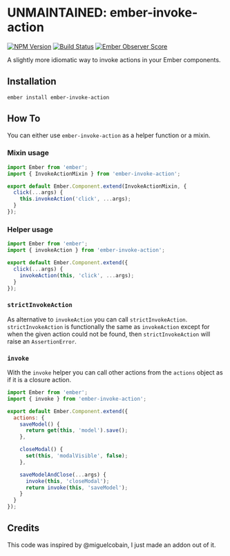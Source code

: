 # UNMAINTAINED: ember-invoke-action
[![NPM Version](https://badge.fury.io/js/ember-invoke-action.svg)](http://badge.fury.io/js/ember-invoke-action)
[![Build Status](https://travis-ci.org/martndemus/ember-invoke-action.svg?branch=master)](https://travis-ci.org/martndemus/ember-invoke-action)
[![Ember Observer Score](http://emberobserver.com/badges/ember-invoke-action.svg)](http://emberobserver.com/addons/ember-invoke-action)

A slightly more idiomatic way to invoke actions in your Ember components.

## Installation

```
ember install ember-invoke-action
```

## How To

You can either use `ember-invoke-action` as a helper function or a mixin.

### Mixin usage

```javascript
import Ember from 'ember';
import { InvokeActionMixin } from 'ember-invoke-action';

export default Ember.Component.extend(InvokeActionMixin, {
  click(...args) {
    this.invokeAction('click', ...args);
  }
});
```

### Helper usage

```javascript
import Ember from 'ember';
import { invokeAction } from 'ember-invoke-action';

export default Ember.Component.extend({
  click(...args) {
    invokeAction(this, 'click', ...args);
  }
});
```

### `strictInvokeAction`

As alternative to `invokeAction` you can call `strictInvokeAction`.
`strictInvokeAction` is functionally the same as `invokeAction` except for when
the given action could not be found, then `strictInvokeAction` will raise an
`AssertionError`.

### `invoke`

With the `invoke` helper you can call other actions from the `actions` object as
if it is a closure action.

```javascript
import Ember from 'ember';
import { invoke } from 'ember-invoke-action';

export default Ember.Component.extend({
  actions: {
    saveModel() {
      return get(this, 'model').save();
    },

    closeModal() {
      set(this, 'modalVisible', false);
    },

    saveModelAndClose(...args) {
      invoke(this, 'closeModal');
      return invoke(this, 'saveModel');
    }
  }
});
```

## Credits

This code was inspired by @miguelcobain, I just made an addon out of it.
